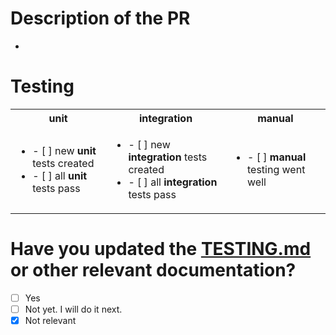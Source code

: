 # Description of the PR

+

# Testing
<table>
  <tr>
    <th>unit</th>
    <th>integration</th>
    <th>manual</th>
  </tr>
  <tr>
    <td>
      <ul>
        <li>- [ ] new <b>unit</b> tests created</li>
        <li>- [ ] all <b>unit</b> tests pass</li>
      </ul>
    </td>
    <td>
      <ul>
        <li>- [ ] new <b>integration</b> tests created</li>
        <li>- [ ] all <b>integration</b> tests pass</li>
      </ul>
    </td>
    <td>
      <ul>
        <li>- [ ] <b>manual</b> testing went well</li>
      </ul>
    </td>
  </tr>
</table>  
  
# Have you updated the [TESTING.md](/TESTING.md) or other relevant documentation?

- [ ] Yes
- [ ] Not yet. I will do it next.
- [x] Not relevant
